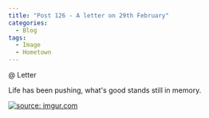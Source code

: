 ```yaml
---
title: "Post 126 - A letter on 29th February"
categories:
  - Blog
tags:
  - Image
  - Hometown
---
```


@ Letter

Life has been pushing, what's good stands still in memory.

<a href="https://imgur.com/WyODDfr"><img src="https://i.imgur.com/WyODDfr.jpg" title="source: imgur.com" /></a>

<script src="https://utteranc.es/client.js"
        repo="serendipityinlife/serendipityinlife.github.io"
        issue-term="pathname"
        theme="github-light"
        crossorigin="anonymous"
        async>
</script>
